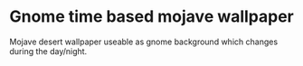 # Gnome time based mojave wallpaper

Mojave desert wallpaper useable as gnome background which changes during the day/night.

